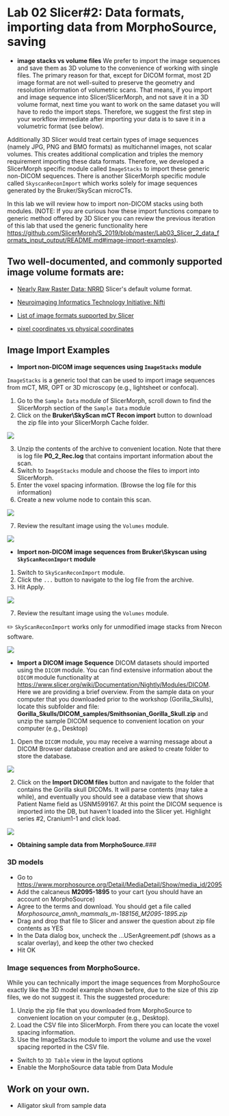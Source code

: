 # Lab 02 Slicer#2: Data formats, importing data from MorphoSource, saving
* **image stacks vs volume files** We prefer to import the image sequences and save them as 3D volume to the convenience of working with single files. The primary reason for that, except for DICOM format, most 2D image format are not well-suited to preserve the geometry and resolution information of volumetric scans. That means, if you import and image sequence into Slicer/SlicerMorph, and not save it in a 3D volume format, next time you want to work on the same dataset you will have to redo the import steps. Therefore, we suggest the first step in your workflow immediate after importing your data is to save it in a volumetric format (see below).  

Additionally 3D Slicer would treat certain types of image sequences (namely JPG, PNG and BMO formats) as multichannel images, not scalar volumes. This creates additional complication and triples the memory requirement importing these data formats. Therefore, we developed a SlicerMorph specific module called `ImageStacks` to import these generic non-DICOM sequences. There is another SlicerMorph specific module called `SkyscanReconImport` which works solely for image sequences generated by the Bruker/SkyScan microCTs. 

In this lab we will review how to import non-DICOM stacks using both modules. (NOTE: If you are curious how these import functions compare to generic method offered by 3D Slicer you can review the previous iteration of this lab that used the generic functionality here https://github.com/SlicerMorph/S_2019/blob/master/Lab03_Slicer_2_data_formats_input_output/README.md#image-import-examples). 

## Two well-documented, and commonly supported image volume formats are:
* [Nearly Raw Raster Data: NRRD](http://teem.sourceforge.net/nrrd/format.html) Slicer's default volume format. 
* [Neuroimaging Informatics Technology Initiative: Nifti](https://nifti.nimh.nih.gov/)

* [List of image formats supported by Slicer](https://www.slicer.org/wiki/Documentation/Nightly/SlicerApplication/SupportedDataFormat)
* [pixel coordinates vs physical coordinates](https://www.slicer.org/wiki/Coordinate_systems)

## Image Import Examples
* **Import non-DICOM image sequences using `ImageStacks` module**

`ImageStacks` is a generic tool that can be used to import image sequences from mCT, MR, OPT or 3D microscopy (e.g., lightsheet or confocal).

1. Go to the `Sample Data` module of SlicerMorph, scroll down to find the SlicerMorph section of the `Sample Data` module 
2. Click on the **Bruker\SkyScan mCT Recon import** button to download the zip file into your SlicerMorph Cache folder. 

<img src='images/SampleData.PNG'>

3. Unzip the contents of the archive to convenient location. Note that there is log file **P0_2_Rec.log** that contains important information about the scan. 
4. Switch to `ImageStacks` module and choose the files to import into SlicerMorph. 
5. Enter the voxel spacing information. (Browse the log file for this information)
5. Create a new volume node to contain this scan. 

<img src='images/ImageStacks1.PNG'>

7. Review the resultant image using the `Volumes` module.

<img src='images/Volumes1.PNG'>


* **Import non-DICOM image sequences from Bruker\Skyscan using `SkyScanReconImport` module**
1. Switch to `SkyScanReconImport` module.
2. Click the `...` button to navigate to the log file from the archive.
3. Hit Apply.

<img src='images/SkyScanReconImport.PNG'>

7. Review the resultant image using the `Volumes` module.

:pencil2: `SkyScanReconImport` works only for unmodified image stacks from Nrecon software. 

<img src='images/Volumes2.PNG'>


* **Import a DICOM image Sequence**
DICOM datasets should imported using the `DICOM` module. You can find extensive information about the `DICOM` module functionality at https://www.slicer.org/wiki/Documentation/Nightly/Modules/DICOM. Here we are providing a brief overview. 
From the sample data on your computer that you downloaded prior to the workshop (Gorilla_Skulls), locate this subfolder and file:
**Gorilla_Skulls/DICOM_samples/Smithsonian_Gorilla_Skull.zip** and unzip the sample DICOM sequence to convenient location on your computer (e.g., Desktop)

1. Open the `DICOM` module, you may receive a warning message about a DICOM Browser database creation and are asked to create folder to store the database. 

<img src='images/Dicom1.PNG'>

2. Click on the **Import DICOM files** button and navigate to the folder that contains the Gorilla skull DICOMs. It will parse contents (may take a while), and eventually you should see a database view that shows Patient Name field as USNM599167. At this point the DICOM sequence is imported into the DB, but haven't loaded into the Slicer yet. Highlight series #2, Cranium1-1 and click load.

<img src='images/Dicom2.PNG'>







* **Obtaining sample data from MorphoSource.**### 
 ### 3D models
  * Go to https://www.morphosource.org/Detail/MediaDetail/Show/media_id/2095
  * Add the calcaneus **M2095-1895** to your cart (you should have an account on MorphoSource)
  * Agree to the terms and download. You should get a file called *Morphosource_amnh_mammals_m-188156_M2095-1895.zip*
  * Drag and drop that file to Slicer and answer the question about zip file contents as YES
  * In the Data dialog box, uncheck the ...USerAgreement.pdf (shows as a scalar overlay), and keep the other two checked
  * Hit OK
### Image sequences from MorphoSource.
 While you can technically import the image sequences from MorphoSource exactly like the 3D model example shown before, due to the size of this zip files, we do not suggest it. This the suggested procedure:
 1. Unzip the zip file that you downloaded from MorphoSource to convenient location on your computer (e.g., Desktop). 
 2. Load the CSV file into SlicerMorph. From there you can locate the voxel spacing information.
 3. Use the ImageStacks module to import the volume and use the voxel spacing reported in the CSV file.
 
  * Switch to `3D Table` view in the layout options
  * Enable the MorphoSource data table from Data Module
  
 ## Work on your own. 
 * Alligator skull from sample data 
 
  
